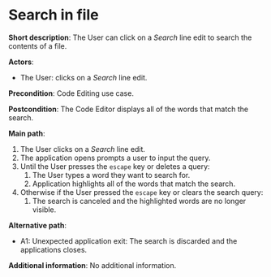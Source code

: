 # Search in file

**Short description**: The User can click on a *Search* line edit to search the contents of a file.

**Actors**:
- The User: clicks on a *Search* line edit.

**Precondition**: Code Editing use case.

**Postcondition**: The Code Editor displays all of the words that match the search.

**Main path**:
1. The User clicks on a *Search* line edit.
2. The application opens prompts a user to input the query.
3. Until the User presses the `escape` key or deletes a query:
    1. The User types a word they want to search for.
    2. Application highlights all of the words that match the search.
4. Otherwise if the User pressed the `escape` key or clears the search query:
    1. The search is canceled and the highlighted words are no longer visible.

**Alternative path**:
- A1: Unexpected application exit: The search is discarded and the applications closes.

**Additional information**: No additional information.
